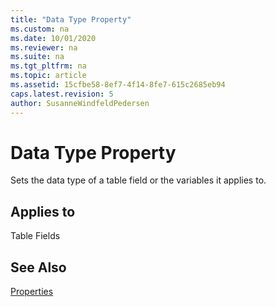 ```yaml
---
title: "Data Type Property"
ms.custom: na
ms.date: 10/01/2020
ms.reviewer: na
ms.suite: na
ms.tgt_pltfrm: na
ms.topic: article
ms.assetid: 15cfbe58-8ef7-4f14-8fe7-615c2685eb94
caps.latest.revision: 5
author: SusanneWindfeldPedersen
---
```


 

# Data Type Property
Sets the data type of a table field or the variables it applies to.  
  
## Applies to  
Table Fields  

  
## See Also  
 [Properties](devenv-properties.md)